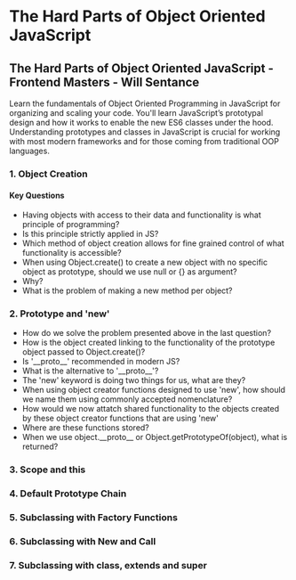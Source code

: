 # The Hard Parts of Object Oriented JavaScript

## The Hard Parts of Object Oriented JavaScript - Frontend Masters - Will Sentance

Learn the fundamentals of Object Oriented Programming in JavaScript for organizing and scaling your code. You'll learn JavaScript’s prototypal design and how it works to enable the new ES6 classes under the hood. Understanding prototypes and classes in JavaScript is crucial for working with most modern frameworks and for those coming from traditional OOP languages.

### 1. Object Creation

#### Key Questions

-   Having objects with access to their data and functionality is what principle of programming?
-   Is this principle strictly applied in JS?
-   Which method of object creation allows for fine grained control of what functionality is accessible?
-   When using Object.create() to create a new object with no specific object as prototype, should we use null or {} as argument?
-   Why?
-   What is the problem of making a new method per object?

### 2. Prototype and 'new'

-   How do we solve the problem presented above in the last question?
-   How is the object created linking to the functionality of the prototype object passed to Object.create()?
-   Is '\_\_proto\_\_\' recommended in modern JS?
-   What is the alternative to '\_\_proto\_\_\'?
-   The 'new' keyword is doing two things for us, what are they?
-   When using object creator functions designed to use 'new', how should we name them using commonly accepted nomenclature?
-   How would we now attatch shared functionality to the objects created by these object creator functions that are using 'new'
-   Where are these functions stored?
-   When we use object.\_\_proto\_\_ or Object.getPrototypeOf(object), what is returned?

### 3. Scope and this

### 4. Default Prototype Chain

### 5. Subclassing with Factory Functions

### 6. Subclassing with New and Call

### 7. Subclassing with class, extends and super

